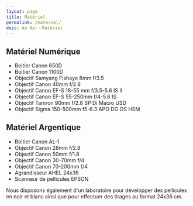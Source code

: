 ```yaml
---
layout: page
title: Matériel
permalink: /materiel/
desc: An Aer・Matériel
---
```


## Matériel Numérique

- Boitier Canon 650D
- Boitier Canon 1100D
- Objectif Samyang Fisheye 8mm f/3.5
- Objectif Canon 40mm f/2.8
- Objectif Canon EF-S 18-55 mm f/3.5-5.6 IS II
- Objectif Canon EF-S 55-250mm f/4-5.6 IS
- Objectif Tamron 90mm f/2.8 SP Di Macro USD
- Objectif Sigma 150-500mm f5-6.3 APO DG OS HSM

## Matériel Argentique

- Boitier Canon AL-1
- Objectif Canon 28mm f/2.8
- Objectif Canon 50mm f/1.8
- Objectif Canon 30-70mm f/4
- Objectif Canon 70-200mm f/4
- Agrandisseur AHEL 24x36
- Scanneur de pellicules EPSON

Nous disposons également d'un laboratoire pour développer des
pellicules en noir et blanc ainsi que pour effectuer des tirages au
format 24x36 cm.
